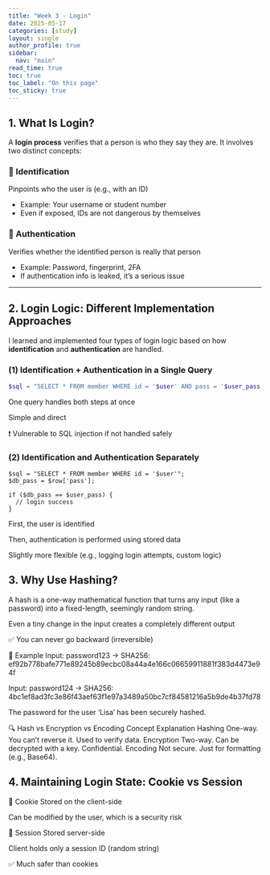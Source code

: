 ```yaml
---
title: "Week 3 - Login"
date: 2025-05-17
categories: [study]
layout: single
author_profile: true
sidebar:
  nav: "main"
read_time: true
toc: true
toc_label: "On this page"
toc_sticky: true
---
```


## 1. What Is Login?

A **login process** verifies that a person is who they say they are. It involves two distinct concepts:

### 🔹 Identification  
Pinpoints who the user is (e.g., with an ID)

- Example: Your username or student number  
- Even if exposed, IDs are not dangerous by themselves  

### 🔹 Authentication  
Verifies whether the identified person is really that person

- Example: Password, fingerprint, 2FA  
- If authentication info is leaked, it’s a serious issue  

---

## 2. Login Logic: Different Implementation Approaches

I learned and implemented four types of login logic based on how **identification** and **authentication** are handled.

### (1) Identification + Authentication in a Single Query

```php
$sql = "SELECT * FROM member WHERE id = '$user' AND pass = '$user_pass'";
```
One query handles both steps at once

Simple and direct

❗ Vulnerable to SQL injection if not handled safely

### (2) Identification and Authentication Separately
```
$sql = "SELECT * FROM member WHERE id = '$user'";
$db_pass = $row['pass'];

if ($db_pass == $user_pass) {
  // login success
}
```
First, the user is identified

Then, authentication is performed using stored data

Slightly more flexible (e.g., logging login attempts, custom logic)

## 3. Why Use Hashing?
A hash is a one-way mathematical function that turns any input (like a password) into a fixed-length, seemingly random string.

Even a tiny change in the input creates a completely different output

✅ You can never go backward (irreversible)

🔐 Example
Input: password123
→ SHA256: ef92b778bafe771e89245b89ecbc08a44a4e166c06659911881f383d4473e94f

Input: password124
→ SHA256: 4bc1ef8ad3fc3e86f43aef63f1e97a3489a50bc7cf84581216a5b9de4b37fd78

The password for the user ‘Lisa’ has been securely hashed.

🔍 Hash vs Encryption vs Encoding
Concept	Explanation
Hashing	One-way. You can’t reverse it. Used to verify data.
Encryption	Two-way. Can be decrypted with a key. Confidential.
Encoding	Not secure. Just for formatting (e.g., Base64).

## 4. Maintaining Login State: Cookie vs Session
🍪 Cookie
Stored on the client-side

Can be modified by the user, which is a security risk

🔐 Session
Stored server-side

Client holds only a session ID (random string)

✅ Much safer than cookies
